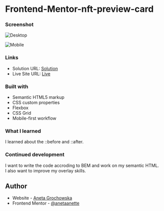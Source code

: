 # Frontend-Mentor-nft-preview-card

### Screenshot

![Desktop](./screenshot-desktop)

![Mobile](./screenshot-mobile)

### Links

- Solution URL: [Solution](https://github.com/anetaanette/Frontend-Mentor-nft-preview-card)
- Live Site URL: [Live](https://anetaanette.github.io/Frontend-Mentor-nft-preview-card/)

### Built with

- Semantic HTML5 markup
- CSS custom properties
- Flexbox
- CSS Grid
- Mobile-first workflow

### What I learned

I learned about the ::before and ::after.

### Continued development

I want to write the code accroding to BEM and work on my semantic HTML. I also want to improve my overlay skills.

## Author

- Website - [Aneta Grochowska](https://github.com/anetaanette)
- Frontend Mentor - [@anetaanette](https://www.frontendmentor.io/profile/anetaanette)
